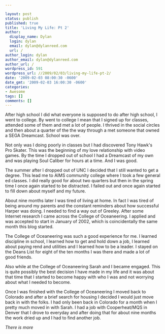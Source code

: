 ```yaml
---

layout: post
status: publish
published: true
title: 'Living My Life: Pt 2'
author:
  display_name: Dylan
  login: dylan
  email: dylan@dylanreed.com
  url: /
author_login: dylan
author_email: dylan@dylanreed.com
author_url: /
wordpress_id: 591
wordpress_url: //2009/02/03/living-my-life-pt-2/
date: '2009-02-03 08:00:30 -0600'
date_gmt: '2009-02-03 16:00:30 -0600'
categories:
- Awesome
tags: []
comments: []
---
```


After high school I did what everyone is supposed to do after high school, I went to college. By went to college I mean that I signed up for classes, attended some of them and met a lot of people. I thrived in the social circles and then about a quarter of the the way through a met someone that owned a SEGA Dreamcast. School was over. 

Not only was I doing poorly in classes but I had discovered Tony Hawk's Pro Skater. This was the beginning of my love relationship with video games. By the time I dropped out of school I had a Dreamcast of my own and was playing Soul Caliber for hours at a time. And I was good. 

The summer after I dropped out of UNC I decided that I still wanted to get a degree. This lead me to AIMS community college where I took a few general ed classes. I did really good for about two quarters but then in the spring time I once again started to be distracted. I failed out and once again started to fill down about myself and my future. 

About nine months later I was tired of living at home. In fact I was tired of being around my parents and the constant reminders about how successful Harper was doing. I needed to find a way out of Greeley. After some Internet research I came across the College of Oceaneering. I applied and was accepted to start in January of 2002, which is coincidentally the same month this blog started. 

The College of Oceaneering was such a good experience for me. I learned discipline in school, I learned how to get and hold down a job, I learned about paying rend and utilities and I learned how to be a leader. I stayed on the Deans List for eight of the ten months I was there and made a lot of good friends. 

Also while at the College of Oceaneering Sarah and I became engaged. This is quite possibly the best decision I have made in my life and it was about that time that I started to become happy with who I was and not worrying about what I needed to become. 

Once I was finished with the College of Oceaneering I moved back to Colorado and after a brief search for housing I decided I would just move back in with the folks. I had only been back in Colorado for a month when I pretty much moved in with Sarah. I had a job with Cooperheat/MQS in Denver that I drove to everyday and after doing that for about nine months the work dried up and I had to find another job. 

_There is more_
